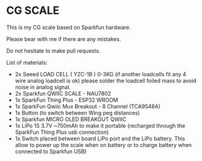 # CG SCALE

This is my CG scale based on Sparkfun hardware.

Please bear with me if there are any mistakes.

Do not hesitate to make pull requests.


List of materials:

- 2x Seeed LOAD CELL ( YZC-1B ) 0-3KG (if another loadcells fit any 4 wire analog loadcell is ok) please solder the loadcell foiled mass to avoid noise in analog signal.
- 2x Sparkfun QWIIC SCALE - NAU7802
- 1x SparkFun Thing Plus - ESP32 WROOM
- 1x SparkFun Qwiic Mux Breakout - 8 Channel (TCA9548A)
- 1x Button (to switch between Wing peg distances)
- 1x Sparkfun MICRO OLED BREAKOUT QWIIC
- 1x LiPo 1S 3.7V ~750mAh to make it portable (recharged through the SparkFun Thing Plus usb connection)
- 1x Switch placed between board LiPo port and the LiPo battery. This allow to power up the scale when on battery or to charge battery when connected to Sparkfun USB)
